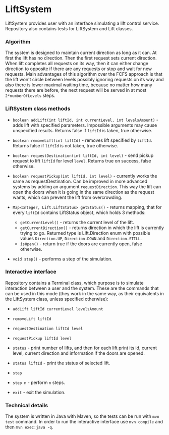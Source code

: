 # LiftSystem
LiftSystem provides user with an interface simulating a lift control service. Repository also contains tests for 
LiftSystem and Lift classes.

### Algorithm
The system is designed to maintain current direction as long as it can. At first the lift has no direction.
Then the first request sets current direction. When lift completes all requests on its way, then it can either change
direction to opposite if there are any requests or stop and wait for new requests. Main advantages of this algorithm
over the FCFS approach is that the lift won't circle between levels possibly ignoring requests on its way 
and also there is lower maximal waiting time, because no matter how many requests there are before, the next 
request will be served in at most `2*numberOfLevels` steps.

### LiftSystem class methods
* `boolean addLift(int liftId, int currentLevel, int levelsAmount)` - adds lift with specified parameters. Impossible 
  arguments may cause unspecified results. Returns 
  false if `liftId` is taken, true otherwise.

* `boolean removeLift(int liftId)` - removes lift specified by `liftId`. Returns
  false if `liftId` is not taken, true otherwise.
* `boolean requestDestination(int liftId, int level)` - send pickup request to lift `liftId` for level `level`. Returns
  true on success, false otherwise.
  
* `boolean requestPickup(int liftId, int level)` - currently works the same as requestDestination. 
Can be improved in more advanced systems by adding an argument `requestDirection`. This way the lift can open
  the doors when it is going in the same direction as the request wants, which can prevent the lift from overcrowding.

* `Map<Integer, Lift.LiftStatus> getStatus()` - returns mapping, that for every `liftId` contains LiftStatus object,
which holds 3 methods:
  * `getCurrentLevel()` - returns the current level of the lift.
  * `getCurrentDirection()` - returns direction in which the lift is currently trying to go. Returned type is 
    Lift.Direction enum with possible values `Direction.UP`, `Direction.DOWN` and `Direction.STILL`.
  * `isOpen()` - return true if the doors are currently open, false otherwise.
    
* `void step()` - performs a step of the simulation.

### Interactive interface
Repository contains a Terminal class, which purpose is to simulate interaction between a user and the system. These are
the commands that can be used in this mode (they work in the same way, as their equivalents in the LiftSystem class,
unless specified otherwise):
* `addLift liftId currentLevel levelsAmount`
* `removeLift liftId`
* `requestDestination liftId level`
* `requestPickup liftId level`
* `status` - print number of lifts, and then for each lift print its id, current level, current direction and 
information if the doors are opened.
  
* `status liftId` - print the status of selected lift.
* `step`
* `step n` - perform `n` steps.
* `exit` - exit the simulation.



### Technical details
The system is written in Java with Maven, so the tests can be run with `mvn test` command. In order to run the
interactive interface use `mvn compile` and then `mvn exec:java -q`.
